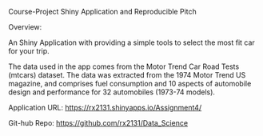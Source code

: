 Course-Project Shiny Application and Reproducible Pitch

Overview:

An Shiny Application with providing a simple tools to select the most fit car for your trip.

The data used in the app comes from the Motor Trend Car Road Tests (mtcars) dataset. The data was extracted from the 1974 Motor Trend US magazine, and comprises fuel consumption and 10 aspects of automobile design and performance for 32 automobiles (1973-74 models).

Application URL: https://rx2131.shinyapps.io/Assignment4/

Git-hub Repo: https://github.com/rx2131/Data_Science

